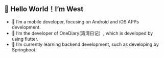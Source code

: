 ## 👋 Hello World！I’m West
- 👀 I’m a mobile developer, focusing on Android and iOS APPs development.
- 💞️ I’m the developer of OneDiary(湾湾日记）, which is developed by using flutter.
- 🌱 I’m currently learning backend development, such as developing by Springboot.

<!---
szuwest/szuwest is a ✨ special ✨ repository because its `README.md` (this file) appears on your GitHub profile.
You can click the Preview link to take a look at your changes.
--->
